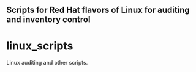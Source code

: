 ## Scripts for Red Hat flavors of Linux for auditing and inventory control

# linux_scripts

Linux auditing and other scripts.

